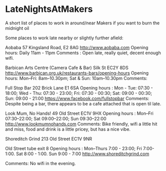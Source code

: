 LateNightsAtMakers
==================

A short list of places to work in around/near Makers if you want to burn the midnight oil


Some places to work late nearby or slightly further afield: 

Aobaba
57 Kingsland Road,
E2 8AG
http://www.aobaba.com
Opening hours: Daily 11am - 11pm
Comments : Open late, really quiet, decent enough wifi. 

Barbican Arts Centre (Camera Cafe & Bar)
Silk St
EC2Y 8DS
http://www.barbican.org.uk/restaurants-bars/opening-hours
Opening hours: Mon–Fri: 8am–10.30pm; Sat & Sun: 10am–10.30pm
Comments: 

Full Stop Bar 
202 Brick Lane
E1 6SA 
Opening hours :  Mon - Tue: 07:30 - 18:00; Wed - Thu: 07:30 - 23:00; Fri: 07:30 - 00:30; Sat: 09:00 - 00:30; Sun: 09:00 - 21:00
https://www.facebook.com/fullstopbar
Comments: Despite being a bar, there appears to be a cafe attached that is open til late.

Look Mum, No Hands!
49 Old Street
EC1V 9HX
Opening hours : Mon–Fri  07:30–22:00; Sat  09:00–22:00; Sun  09:30–22:00
http://www.lookmumnohands.com
Comments: Bike friendly, wifi a little hit and miss, food and drink is a little pricey, but has a nice vibe.

Shoreditch Grind
213 Old Street
EC1V 9NR

Old  Street tube exit 8
Opening hours : Mon–Thurs 7:00 - 23:00; Fri 7:00- 1:00.
Sat 8:00 - 1:00. Sun 9:00 - 7:00
http://www.shoreditchgrind.com

Comments: No wifi in the evening.
